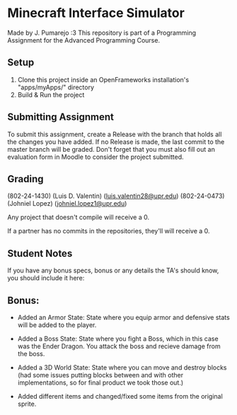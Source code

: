 # Minecraft Interface Simulator
Made by J. Pumarejo :3
This repository is part of a Programming Assignment for the Advanced Programming Course.

## Setup
1. Clone this project inside an OpenFrameworks installation's "apps/myApps/" directory
2. Build & Run the project

## Submitting Assignment
To submit this assignment, create a Release with the branch that holds all the changes you have added. If no Release is made, the last commit to the master branch will be graded.
Don't forget that you must also fill out an evaluation form in Moodle to consider the project submitted.

## Grading

(802-24-1430) (Luis D. Valentin) (luis.valentin28@upr.edu)
(802-24-0473) (Johniel Lopez) (johniel.lopez1@upr.edu)

Any project that doesn't compile will receive a 0.

If a partner has no commits in the repositories, they'll will receive a 0.

## Student Notes
If you have any bonus specs, bonus or any details the TA's should know, you should include it here:

## Bonus: 
- Added an Armor State: State where you equip armor and defensive stats will be added to the player.

- Added a Boss State: State where you fight a Boss, which in this case was the Ender Dragon. You attack the boss and recieve damage from the boss. 

- Added a 3D World State: State where you can move and destroy blocks (had some issues putting blocks between and with other implementations, so for final product we took those out.)

- Added different items and changed/fixed some items from the original sprite.
